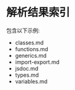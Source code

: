 # 解析结果索引

包含以下示例:
- classes.md
- functions.md
- generics.md
- import-export.md
- jsdoc.md
- types.md
- variables.md